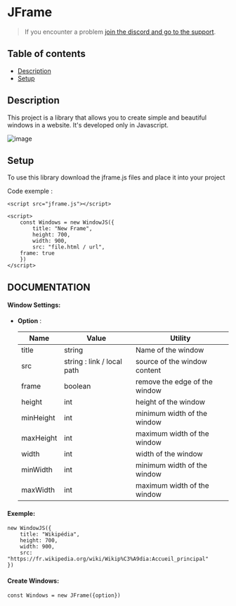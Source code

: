 # JFrame

> If you encounter a problem [join the discord and go to the support](https://discord.gg/8BnPPR89MG).

## Table of contents
* [Description](#description)
* [Setup](#setup)

## Description
This project is a library that allows you to create simple and beautiful windows in a website.
It's developed only in Javascript.

![image](https://user-images.githubusercontent.com/46485459/135723707-ac0c8fe9-fbe7-4d3d-a2b7-85d5a6378e6c.png)
	
## Setup
To use this library download the jframe.js files and place it into your project

Code exemple :

```
<script src="jframe.js"></script>

<script>
    const Windows = new WindowJS({
        title: "New Frame",
        height: 700,
        width: 900,
        src: "file.html / url",
	frame: true
    })
</script>
```
## DOCUMENTATION

#### Window Settings:
* **Option** :

    **Name**|**Value**|**Utility**
    -----|-----|-----
    title|string|Name of the window
    src|string : link / local path|source of the window content
    frame|boolean|remove the edge of the window
    height|int|height of the window
    minHeight|int|minimum width of the window
    maxHeight|int|maximum width of the window
    width|int|width of the window
    minWidth|int|minimum width of the window
    maxWidth|int|maximum width of the window


#### Exemple:

```
new WindowJS({
	title: "Wikipédia",
	height: 700,
	width: 900,
	src: "https://fr.wikipedia.org/wiki/Wikip%C3%A9dia:Accueil_principal"
})
```
#### Create Windows:
```
const Windows = new JFrame({option})
```
